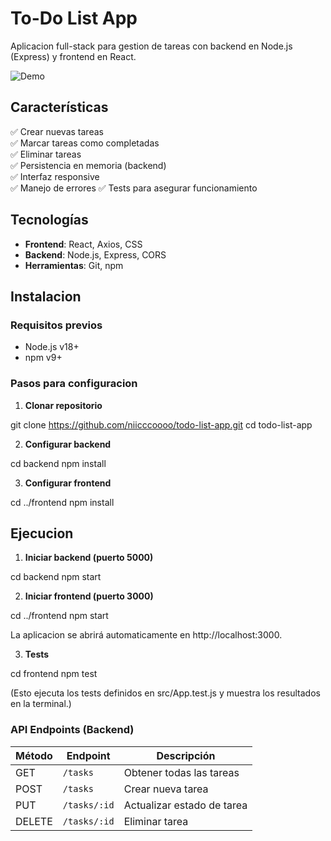 # To-Do List App

Aplicacion full-stack para gestion de tareas con backend en Node.js (Express) y frontend en React.

![Demo](https://imgur.com/a/X1lcPVl) 

## Características

✅ Crear nuevas tareas  
✅ Marcar tareas como completadas  
✅ Eliminar tareas  
✅ Persistencia en memoria (backend)  
✅ Interfaz responsive  
✅ Manejo de errores
✅ Tests para asegurar funcionamiento

## Tecnologías

- **Frontend**: React, Axios, CSS  
- **Backend**: Node.js, Express, CORS  
- **Herramientas**: Git, npm

## Instalacion

### Requisitos previos
- Node.js v18+
- npm v9+

### Pasos para configuracion

1. **Clonar repositorio**

git clone https://github.com/niicccoooo/todo-list-app.git
cd todo-list-app

2. **Configurar backend**

cd backend
npm install

3. **Configurar frontend**

cd ../frontend
npm install

## Ejecucion

1. **Iniciar backend (puerto 5000)**

cd backend
npm start

2. **Iniciar frontend (puerto 3000)**

cd ../frontend
npm start

La aplicacion se abrirá automaticamente en http://localhost:3000.

3. **Tests**

cd frontend
npm test

(Esto ejecuta los tests definidos en src/App.test.js y muestra los resultados en la terminal.)


### **API Endpoints (Backend)**

| Método | Endpoint         | Descripción                   |
|--------|------------------|-------------------------------|
| GET    | `/tasks`         | Obtener todas las tareas      |
| POST   | `/tasks`         | Crear nueva tarea             |
| PUT    | `/tasks/:id`     | Actualizar estado de tarea    |
| DELETE | `/tasks/:id`     | Eliminar tarea                |